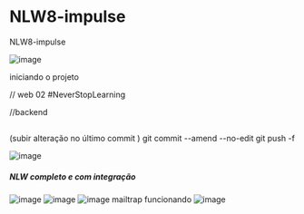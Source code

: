 # NLW8-impulse
NLW8-impulse

![image](https://user-images.githubusercontent.com/35180706/174915295-38f857cf-d7c4-442a-a102-4107295640cf.png)


iniciando o projeto 

// web
02 #NeverStopLearning

//backend


##
(subir alteração no último commit )
git commit --amend --no-edit 
git push -f

![image](https://user-images.githubusercontent.com/35180706/174915360-a2ddc645-7815-4ae1-a0a4-4c841dd469ba.png)


##### NLW completo e com integração 
![image](https://user-images.githubusercontent.com/35180706/174915404-33d7de62-77cc-48b9-9b79-bb0f315ee47f.png)
![image](https://user-images.githubusercontent.com/35180706/174915437-371b41ae-3f15-4a40-a12d-2089a243985c.png)
![image](https://user-images.githubusercontent.com/35180706/174915493-ad8814e1-23ec-4cc5-baa6-df239e71d9c9.png)
mailtrap funcionando 
![image](https://user-images.githubusercontent.com/35180706/174915580-24f3c6fb-67d3-412c-97ee-d17e87c3ef08.png)
